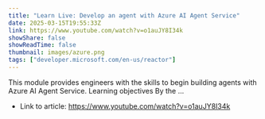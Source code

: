 ```yaml
---
title: "Learn Live: Develop an agent with Azure AI Agent Service"
date: 2025-03-15T19:55:33Z
link: https://www.youtube.com/watch?v=o1auJY8I34k
showShare: false
showReadTime: false
thumbnail: images/azure.png
tags: ["developer.microsoft.com/en-us/reactor"]
---
```

This module provides engineers with the skills to begin building agents with Azure AI Agent Service. Learning objectives By the ...

- Link to article: https://www.youtube.com/watch?v=o1auJY8I34k